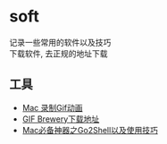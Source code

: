 # soft
记录一些常用的软件以及技巧     
下载软件, 去正规的地址下载
## 工具
* [Mac 录制Gif动画](https://www.jianshu.com/p/39beb685d38a)
* [GIF Brewery下载地址](https://www.jianshu.com/p/1397cdd6278d)
* [Mac必备神器之Go2Shell以及使用技巧](https://www.jianshu.com/p/88c6e68645c4)
